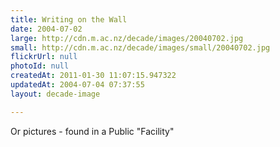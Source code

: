 ```yaml
---
title: Writing on the Wall
date: 2004-07-02
large: http://cdn.m.ac.nz/decade/images/20040702.jpg
small: http://cdn.m.ac.nz/decade/images/small/20040702.jpg
flickrUrl: null
photoId: null
createdAt: 2011-01-30 11:07:15.947322
updatedAt: 2004-07-04 07:37:55
layout: decade-image

---
```

Or pictures - found in a Public "Facility"
